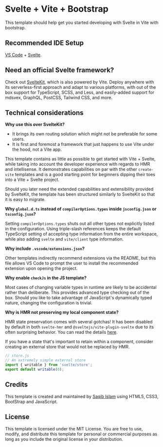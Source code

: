 # Svelte + Vite + Bootstrap

This template should help get you started developing with Svelte in Vite with bootstrap.

## Recommended IDE Setup

[VS Code](https://code.visualstudio.com/) + [Svelte](https://marketplace.visualstudio.com/items?itemName=svelte.svelte-vscode).

## Need an official Svelte framework?

Check out [SvelteKit](https://github.com/sveltejs/kit#readme), which is also powered by Vite. Deploy anywhere with its serverless-first approach and adapt to various platforms, with out of the box support for TypeScript, SCSS, and Less, and easily-added support for mdsvex, GraphQL, PostCSS, Tailwind CSS, and more.

## Technical considerations

**Why use this over SvelteKit?**

- It brings its own routing solution which might not be preferable for some users.
- It is first and foremost a framework that just happens to use Vite under the hood, not a Vite app.

This template contains as little as possible to get started with Vite + Svelte, while taking into account the developer experience with regards to HMR and intellisense. It demonstrates capabilities on par with the other `create-vite` templates and is a good starting point for beginners dipping their toes into a Vite + Svelte project.

Should you later need the extended capabilities and extensibility provided by SvelteKit, the template has been structured similarly to SvelteKit so that it is easy to migrate.

**Why `global.d.ts` instead of `compilerOptions.types` inside `jsconfig.json` or `tsconfig.json`?**

Setting `compilerOptions.types` shuts out all other types not explicitly listed in the configuration. Using triple-slash references keeps the default TypeScript setting of accepting type information from the entire workspace, while also adding `svelte` and `vite/client` type information.

**Why include `.vscode/extensions.json`?**

Other templates indirectly recommend extensions via the README, but this file allows VS Code to prompt the user to install the recommended extension upon opening the project.

**Why enable `checkJs` in the JS template?**

Most cases of changing variable types in runtime are likely to be accidental rather than deliberate. This provides advanced type checking out of the box. Should you like to take advantage of JavaScript's dynamically typed nature, changing the configuration is trivial.

**Why is HMR not preserving my local component state?**

HMR state preservation comes with several gotchas! It has been disabled by default in both `svelte-hmr` and `@sveltejs/vite-plugin-svelte` due to its often surprising behavior. You can read the details [here](https://github.com/sveltejs/svelte-hmr/tree/master/packages/svelte-hmr#preservation-of-local-state).

If you have a state that's important to retain within a component, consider creating an external store that would not be replaced by HMR.

```js
// store.js
// An extremely simple external store
import { writable } from 'svelte/store';
export default writable(0);
```

## Credits

This template is created and maintained by [Saqib Islam](https://saqibtech.com 'Saqib Islam - UI/UX Designer & Fullstack Developer.') using HTML5, CSS3, BootStrap and JavaScript.

## License

This template is licensed under the MIT License. You are free to use, modify, and distribute this template for personal or commercial purposes as long as you include the original license in your distribution.
